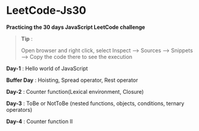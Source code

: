 # LeetCode-Js30
**Practicing the 30 days JavaScript LeetCode challenge**

>**Tip** :
> 
>Open browser and right click, select Inspect --> Sources --> Snippets --> Copy the code there to see the execution 

**Day-1** : Hello world of JavaScript 

**Buffer Day** : Hoisting, Spread operator, Rest operator

**Day-2** : Counter function(Lexical environment, Closure)

**Day-3** : ToBe or NotToBe (nested functions, objects, conditions, ternary operators)

**Day-4** : Counter function II